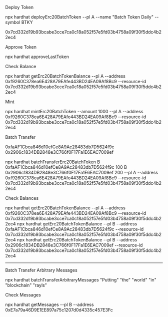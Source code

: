 Deploy Token

npx hardhat deployErc20BatchToken --pl A --name "Batch Token Daily" --symbol BTKY

0x7cd332d19b93bcabe3cce7ca0c18a052f57e5fd03b4758a09f30f5ddc4b22ec4

Approve Token

npx hardhat approveLastToken

Check Balance

npx hardhat getErc20BatchTokenBalance --pl A --address 0xf9260C378ea6E428A79EAfe443BD24EA09Af8Bc9 --resource-id 0x7cd332d19b93bcabe3cce7ca0c18a052f57e5fd03b4758a09f30f5ddc4b22ec4

Mint

npx hardhat mintErc20BatchToken --amount 1000 --pl A --address 0xf9260C378ea6E428A79EAfe443BD24EA09Af8Bc9 --resource-id 0x7cd332d19b93bcabe3cce7ca0c18a052f57e5fd03b4758a09f30f5ddc4b22ec4

Batch Transfer

0xfaAF1Cbca846d10efCe8A9Ac28483db7D5624f9c
0x2906c1834DB2848e3C766f0F17Fa1E6EAC7009ef

npx hardhat batchTransferErc20BatchToken B 0xfaAF1Cbca846d10efCe8A9Ac28483db7D5624f9c 100 B 0x2906c1834DB2848e3C766f0F17Fa1E6EAC7009ef 200 --pl A --address 0xf9260C378ea6E428A79EAfe443BD24EA09Af8Bc9 --resource-id 0x7cd332d19b93bcabe3cce7ca0c18a052f57e5fd03b4758a09f30f5ddc4b22ec4

Check Balances

npx hardhat getErc20BatchTokenBalance --pl A --address 0xf9260C378ea6E428A79EAfe443BD24EA09Af8Bc9 --resource-id 0x7cd332d19b93bcabe3cce7ca0c18a052f57e5fd03b4758a09f30f5ddc4b22ec4
npx hardhat getErc20BatchTokenBalance --pl B --address 0xfaAF1Cbca846d10efCe8A9Ac28483db7D5624f9c --resource-id 0x7cd332d19b93bcabe3cce7ca0c18a052f57e5fd03b4758a09f30f5ddc4b22ec4
npx hardhat getErc20BatchTokenBalance --pl B --address 0x2906c1834DB2848e3C766f0F17Fa1E6EAC7009ef --resource-id 0x7cd332d19b93bcabe3cce7ca0c18a052f57e5fd03b4758a09f30f5ddc4b22ec4

---

Batch Transfer Arbitrary Messages

npx hardhat batchTransferArbitraryMessages "Putting" "the" "world" "in" "blockchain" "rayls"

Check Messages

npx hardhat getMessages --pl B --address 0xE7a79a46D9E1EE897a75c1207d0d4335c457E3Fc